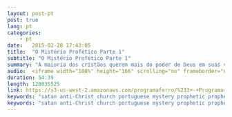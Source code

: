 ```yaml
---
layout: post-pt
post: true
lang: pt
categories:
    - pt
date:   2015-02-28 17:43:05
title:  "O Mistério Profético Parte 1"
subtitle: "O Mistério Profético Parte 1"
summary: "A maioria dos cristãos querem mais do poder de Deus em suas vidas  mas nunca fazem uma coisa específica que a Bíblia diz que vai trazer este poder. Ouça o que a Bíblia diz sobre uma das maneiras mais negligenciadas para melhorar o nosso relacionamento com o Senhor."
audio:  <iframe width="100%" height="166" scrolling="no" frameborder="no" src="https://w.soundcloud.com/player/?url=https%3A//api.soundcloud.com/tracks/193539664&amp;color=ff5500&amp;auto_play=false&amp;hide_related=false&amp;show_comments=true&amp;show_user=true&amp;show_reposts=false"></iframe>
duration: 54:39
length: 128035525
link: https://s3-us-west-2.amazonaws.com/programaferro/%233+-+Programa+Ferro+28022015.mp3
keywords: "satan anti-Christ church portuguese mystery prophetic prophecy end  times israel jerusalem Jesus isaiah radio sara brazil saturday do something diferent fast fasting power God Lord programa ferro iron radio show"
keywords: "satan anti-Christ church portuguese mystery prophetic prophecy end  times israel jerusalem Jesus isaiah radio sara brazil saturday do something diferent fast fasting power God Lord programa ferro iron radio show "
---
```

